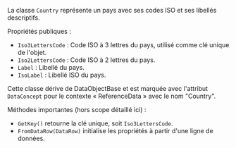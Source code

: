 La classe `Country` représente un pays avec ses codes ISO et ses libellés descriptifs. 

Propriétés publiques :
- `Iso3LettersCode` : Code ISO à 3 lettres du pays, utilisé comme clé unique de l'objet.
- `Iso2LettersCode` : Code ISO à 2 lettres du pays.
- `Label` : Libellé du pays.
- `IsoLabel` : Libellé ISO du pays.

Cette classe dérive de DataObjectBase et est marquée avec l'attribut `DataConcept` pour le contexte « ReferenceData » avec le nom "Country".

Méthodes importantes (hors scope détaillé ici) :
- `GetKey()` retourne la clé unique, soit `Iso3LettersCode`.
- `FromDataRow(DataRow)` initialise les propriétés à partir d'une ligne de données.